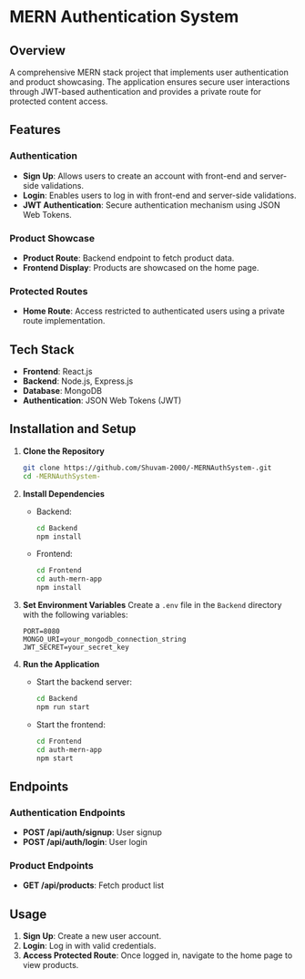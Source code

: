 # MERN Authentication System

## Overview
A comprehensive MERN stack project that implements user authentication and product showcasing. The application ensures secure user interactions through JWT-based authentication and provides a private route for protected content access.

## Features

### Authentication
- **Sign Up**: Allows users to create an account with front-end and server-side validations.
- **Login**: Enables users to log in with front-end and server-side validations.
- **JWT Authentication**: Secure authentication mechanism using JSON Web Tokens.

### Product Showcase
- **Product Route**: Backend endpoint to fetch product data.
- **Frontend Display**: Products are showcased on the home page.

### Protected Routes
- **Home Route**: Access restricted to authenticated users using a private route implementation.

## Tech Stack
- **Frontend**: React.js
- **Backend**: Node.js, Express.js
- **Database**: MongoDB
- **Authentication**: JSON Web Tokens (JWT)

## Installation and Setup

1. **Clone the Repository**
   ```bash
   git clone https://github.com/Shuvam-2000/-MERNAuthSystem-.git
   cd -MERNAuthSystem-
   ```

2. **Install Dependencies**
   - Backend:
     ```bash
     cd Backend
     npm install
     ```
   - Frontend:
     ```bash
     cd Frontend
     cd auth-mern-app
     npm install
     ```

3. **Set Environment Variables**
   Create a `.env` file in the `Backend` directory with the following variables:
   ```env
   PORT=8080
   MONGO_URI=your_mongodb_connection_string
   JWT_SECRET=your_secret_key
   ```

4. **Run the Application**
   - Start the backend server:
     ```bash
     cd Backend
     npm run start
     ```
   - Start the frontend:
     ```bash
     cd Frontend
     cd auth-mern-app
     npm start
     ```

## Endpoints

### Authentication Endpoints
- **POST /api/auth/signup**: User signup
- **POST /api/auth/login**: User login

### Product Endpoints
- **GET /api/products**: Fetch product list

## Usage
1. **Sign Up**: Create a new user account.
2. **Login**: Log in with valid credentials.
3. **Access Protected Route**: Once logged in, navigate to the home page to view products.

